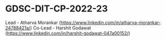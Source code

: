 # GDSC-DIT-CP-2022-23

Lead - Atharva Morankar (https://www.linkedin.com/in/atharva-morankar-24788421a/)
Co-Lead - Harshit Godawat (https://www.linkedin.com/in/harshit-godawat-047a00152/)
